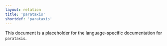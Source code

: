 ```yaml
---
layout: relation
title: 'parataxis'
shortdef: 'parataxis'
---
```


This document is a placeholder for the language-specific documentation
for `parataxis`.